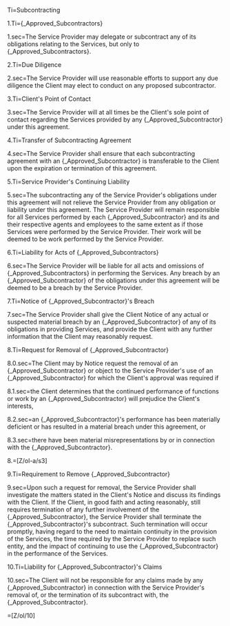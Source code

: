 Ti=Subcontracting

1.Ti={_Approved_Subcontractors}

1.sec=The Service Provider may delegate or subcontract any of its obligations relating to the Services, but only to {_Approved_Subcontractors}.

2.Ti=Due Diligence

2.sec=The Service Provider will use reasonable efforts to support any due diligence the Client may elect to conduct on any proposed subcontractor.

3.Ti=Client's Point of Contact

3.sec=The Service Provider will at all times be the Client's sole point of contact regarding the Services provided by any {_Approved_Subcontractor} under this agreement.

4.Ti=Transfer of Subcontracting Agreement

4.sec=The Service Provider shall ensure that each subcontracting agreement with an {_Approved_Subcontractor} is transferable to the Client upon the expiration or termination of this agreement.

5.Ti=Service Provider's Continuing Liability

5.sec=The subcontracting any of the Service Provider's obligations under this agreement will not relieve the Service Provider from any obligation or liability under this agreement. The Service Provider will remain responsible for all Services performed by each {_Approved_Subcontractor} and its and their respective agents and employees to the same extent as if those Services were performed by the Service Provider. Their work will be deemed to be work performed by the Service Provider.

6.Ti=Liability for Acts of {_Approved_Subcontractors}

6.sec=The Service Provider will be liable for all acts and omissions of {_Approved_Subcontractors} in performing the Services. Any breach by an {_Approved_Subcontractor} of the obligations under this agreement will be deemed to be a breach by the Service Provider.

7.Ti=Notice of {_Approved_Subcontractor}'s Breach

7.sec=The Service Provider shall give the Client Notice of any actual or suspected material breach by an {_Approved_Subcontractor} of any of its obligations in providing Services, and provide the Client with any further information that the Client may reasonably request.

8.Ti=Request for Removal of {_Approved_Subcontractor}

8.0.sec=The Client may by Notice request the removal of an {_Approved_Subcontractor} or object to the Service Provider's use of an {_Approved_Subcontractor} for which the Client's approval was required if

8.1.sec=the Client determines that the continued performance of functions or work by an {_Approved_Subcontractor} will prejudice the Client's interests,

8.2.sec=an {_Approved_Subcontractor}'s performance has been materially deficient or has resulted in a material breach under this agreement, or

8.3.sec=there have been material misrepresentations by or in connection with the {_Approved_Subcontractor}.

8.=[Z/ol-a/s3]

9.Ti=Requirement to Remove {_Approved_Subcontractor}

9.sec=Upon such a request for removal, the Service Provider shall investigate the matters stated in the Client's Notice and discuss its findings with the Client. If the Client, in good faith and acting reasonably, still requires termination of any further involvement of the {_Approved_Subcontractor}, the Service Provider shall terminate the {_Approved_Subcontractor}'s subcontract. Such termination will occur promptly, having regard to the need to maintain continuity in the provision of the Services, the time required by the Service Provider to replace such entity, and the impact of continuing to use the {_Approved_Subcontractor} in the performance of the Services.

10.Ti=Liability for {_Approved_Subcontractor}'s Claims

10.sec=The Client will not be responsible for any claims made by any {_Approved_Subcontractor} in connection with the Service Provider's removal of, or the termination of its subcontract with, the {_Approved_Subcontractor}.

=[Z/ol/10]
